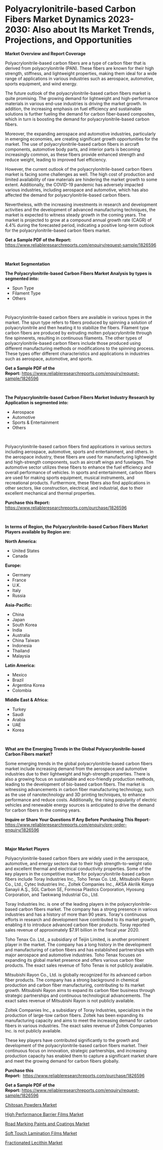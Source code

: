<p><h1>Polyacrylonitrile-based Carbon Fibers Market Dynamics 2023-2030: Also about Its Market Trends, Projections, and Opportunities</h1></p><p><strong>Market Overview and Report Coverage</strong></p>
<p><p>Polyacrylonitrile-based carbon fibers are a type of carbon fiber that is derived from polyacrylonitrile (PAN). These fibers are known for their high strength, stiffness, and lightweight properties, making them ideal for a wide range of applications in various industries such as aerospace, automotive, sports equipment, and wind energy.</p><p>The future outlook of the polyacrylonitrile-based carbon fibers market is quite promising. The growing demand for lightweight and high-performance materials in various end-use industries is driving the market growth. In addition, the increasing emphasis on fuel efficiency and sustainable solutions is further fueling the demand for carbon fiber-based composites, which in turn is boosting the demand for polyacrylonitrile-based carbon fibers.</p><p>Moreover, the expanding aerospace and automotive industries, particularly in emerging economies, are creating significant growth opportunities for the market. The use of polyacrylonitrile-based carbon fibers in aircraft components, automotive body parts, and interior parts is becoming increasingly common, as these fibers provide enhanced strength and reduce weight, leading to improved fuel efficiency.</p><p>However, the current outlook of the polyacrylonitrile-based carbon fibers market is facing some challenges as well. The high cost of production and limited availability of raw materials are hindering the market growth to some extent. Additionally, the COVID-19 pandemic has adversely impacted various industries, including aerospace and automotive, which has also affected the demand for polyacrylonitrile-based carbon fibers.</p><p>Nevertheless, with the increasing investments in research and development activities and the development of advanced manufacturing techniques, the market is expected to witness steady growth in the coming years. The market is projected to grow at a compound annual growth rate (CAGR) of 4.4% during the forecasted period, indicating a positive long-term outlook for the polyacrylonitrile-based carbon fibers market.</p></p>
<p><strong>Get a Sample PDF of the Report:</strong> <a href="https://www.reliableresearchreports.com/enquiry/request-sample/1826596">https://www.reliableresearchreports.com/enquiry/request-sample/1826596</a></p>
<p>&nbsp;</p>
<p><strong>Market Segmentation</strong></p>
<p><strong>The Polyacrylonitrile-based Carbon Fibers Market Analysis by types is segmented into:</strong></p>
<p><ul><li>Spun Type</li><li>Filament Type</li><li>Others</li></ul></p>
<p>&nbsp;</p>
<p><p>Polyacrylonitrile-based carbon fibers are available in various types in the market. The spun type refers to fibers produced by spinning a solution of polyacrylonitrile and then heating it to stabilize the fibers. Filament type carbon fibers are produced by extruding molten polyacrylonitrile through fine spinnerets, resulting in continuous filaments. The other types of polyacrylonitrile-based carbon fibers include those produced using different manufacturing methods or modifications to the spinning process. These types offer different characteristics and applications in industries such as aerospace, automotive, and sports.</p></p>
<p><strong>Get a Sample PDF of the Report:</strong>&nbsp;<a href="https://www.reliableresearchreports.com/enquiry/request-sample/1826596">https://www.reliableresearchreports.com/enquiry/request-sample/1826596</a></p>
<p>&nbsp;</p>
<p><strong>The Polyacrylonitrile-based Carbon Fibers Market Industry Research by Application is segmented into:</strong></p>
<p><ul><li>Aerospace</li><li>Automotive</li><li>Sports & Entertainment</li><li>Others</li></ul></p>
<p>&nbsp;</p>
<p><p>Polyacrylonitrile-based carbon fibers find applications in various sectors including aerospace, automotive, sports and entertainment, and others. In the aerospace industry, these fibers are used for manufacturing lightweight and high-strength components, such as aircraft wings and fuselages. The automotive sector utilizes these fibers to enhance the fuel efficiency and overall performance of vehicles. In sports and entertainment, carbon fibers are used for making sports equipment, musical instruments, and recreational products. Furthermore, these fibers also find applications in other sectors, like construction, electrical, and industrial, due to their excellent mechanical and thermal properties.</p></p>
<p><strong>Purchase this Report:</strong>&nbsp; <a href="https://www.reliableresearchreports.com/purchase/1826596">https://www.reliableresearchreports.com/purchase/1826596</a></p>
<p>&nbsp;</p>
<p><strong>In terms of Region, the Polyacrylonitrile-based Carbon Fibers Market Players available by Region are:</strong></p>
<p>
    <p> <strong> North America: </strong>
        <ul>
            <li>United States</li>
            <li>Canada</li>
        </ul>
        </p> 
    <p> <strong> Europe: </strong>
        <ul>
            <li>Germany</li>
            <li>France</li>
            <li>U.K.</li>
            <li>Italy</li>
            <li>Russia</li>
        </ul>
        </p> 
    <p> <strong> Asia-Pacific: </strong>
        <ul>
            <li>China</li>
            <li>Japan</li>
            <li>South Korea</li>
            <li>India</li>
            <li>Australia</li>
            <li>China Taiwan</li>
            <li>Indonesia</li>
            <li>Thailand</li>
            <li>Malaysia</li>
        </ul>
        </p> 
    <p> <strong> Latin America: </strong>
        <ul>
            <li>Mexico</li>
            <li>Brazil</li>
            <li>Argentina Korea</li>
            <li>Colombia</li>
        </ul>
        </p> 
    <p> <strong> Middle East & Africa: </strong>
        <ul>
            <li>Turkey</li>
            <li>Saudi</li>
            <li>Arabia</li>
            <li>UAE</li>
            <li>Korea</li>
        </ul>
    </p>
    </p>
<p>&nbsp;</p>
<p><strong>What are the Emerging Trends in the Global Polyacrylonitrile-based Carbon Fibers market?</strong></p>
<p><p>Some emerging trends in the global polyacrylonitrile-based carbon fibers market include increasing demand from the aerospace and automotive industries due to their lightweight and high-strength properties. There is also a growing focus on sustainable and eco-friendly production methods, leading to the development of bio-based carbon fibers. The market is witnessing advancements in carbon fiber manufacturing technology, such as the use of nanotechnology and 3D printing techniques, to enhance performance and reduce costs. Additionally, the rising popularity of electric vehicles and renewable energy sources is anticipated to drive the demand for carbon fibers in the coming years.</p></p>
<p><strong>Inquire or Share Your Questions If Any Before Purchasing This Report</strong>- <a href="https://www.reliableresearchreports.com/enquiry/pre-order-enquiry/1826596">https://www.reliableresearchreports.com/enquiry/pre-order-enquiry/1826596</a></p>
<p>&nbsp;</p>
<p><strong>Major Market Players</strong></p>
<p><p>Polyacrylonitrile-based carbon fibers are widely used in the aerospace, automotive, and energy sectors due to their high strength-to-weight ratio and excellent thermal and electrical conductivity properties. Some of the key players in the competitive market for polyacrylonitrile-based carbon fibers include Toray Industries Inc., Toho Tenax Co. Ltd., Mitsubishi Rayon Co., Ltd., Cytec Industries Inc., Zoltek Companies Inc., AKSA Akrilik Kimya Sanayii A.Ş., SGL Carbon SE, Formosa Plastics Corporation, Hyosung Corporation, and Taekwang Industrial Co., Ltd.</p><p>Toray Industries Inc. is one of the leading players in the polyacrylonitrile-based carbon fibers market. The company has a strong presence in various industries and has a history of more than 90 years. Toray's continuous efforts in research and development have contributed to its market growth, enabling it to introduce advanced carbon fiber products. Toray reported sales revenue of approximately $7.91 billion in the fiscal year 2020.</p><p>Toho Tenax Co. Ltd., a subsidiary of Teijin Limited, is another prominent player in the market. The company has a long history in the development and manufacturing of carbon fibers and has established partnerships with major aerospace and automotive industries. Toho Tenax focuses on expanding its global market presence and offers various carbon fiber products. The exact sales revenue of Toho Tenax is not publicly available.</p><p>Mitsubishi Rayon Co., Ltd. is globally recognized for its advanced carbon fiber products. The company has a strong background in chemical production and carbon fiber manufacturing, contributing to its market growth. Mitsubishi Rayon aims to expand its carbon fiber business through strategic partnerships and continuous technological advancements. The exact sales revenue of Mitsubishi Rayon is not publicly available.</p><p>Zoltek Companies Inc., a subsidiary of Toray Industries, specializes in the production of large-tow carbon fibers. Zoltek has been expanding its manufacturing capacity and aims to meet the increasing demand for carbon fibers in various industries. The exact sales revenue of Zoltek Companies Inc. is not publicly available.</p><p>These key players have contributed significantly to the growth and development of the polyacrylonitrile-based carbon fibers market. Their continuous focus on innovation, strategic partnerships, and increasing production capacity has enabled them to capture a significant market share and meet the growing demand for carbon fibers globally.</p></p>
<p><strong>Purchase this Report:</strong>&nbsp;&nbsp;<a href="https://www.reliableresearchreports.com/purchase/1826596">https://www.reliableresearchreports.com/purchase/1826596</a></p>
<p></p>
<p><strong>Get a Sample PDF of the Report:</strong>&nbsp;<a href="https://www.reliableresearchreports.com/enquiry/request-sample/1826596">https://www.reliableresearchreports.com/enquiry/request-sample/1826596</a></p>
<p><p><a href="https://github.com/deliacustodio40/Market-Research-Report-List-1/blob/main/chitosan-powders-market.md">Chitosan Powders Market</a></p><p><a href="https://github.com/dzharov81/Market-Research-Report-List-1/blob/main/high-performance-barrier-films-market.md">High Performance Barrier Films Market</a></p><p><a href="https://github.com/gshchiplitsov/Market-Research-Report-List-1/blob/main/road-marking-paints-and-coatings-market.md">Road Marking Paints and Coatings Market</a></p><p><a href="https://github.com/scarol104/Market-Research-Report-List-1/blob/main/soft-touch-lamination-films-market.md">Soft Touch Lamination Films Market</a></p><p><a href="https://github.com/ambrozg/Market-Research-Report-List-1/blob/main/fractionated-lecithin-market.md">Fractionated Lecithin Market</a></p></p>